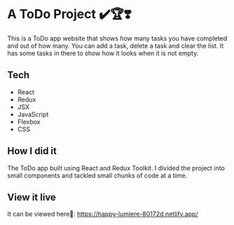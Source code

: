 # A ToDo Project ✔️🏆❣️

This is a ToDo app website that shows how many tasks you have completed and out of how many. You can add a task, delete a task and clear the list. It has some tasks in there to show how it looks when it is not empty. 

## Tech

- React
- Redux
- JSX
- JavaScript
- Flexbox
- CSS


## How I did it

The ToDo app built using React and Redux Toolkit. I divided the project into small components and tackled small chunks of code at a time.

## View it live

It can be viewed here👀: 
https://happy-lumiere-80172d.netlify.app/
